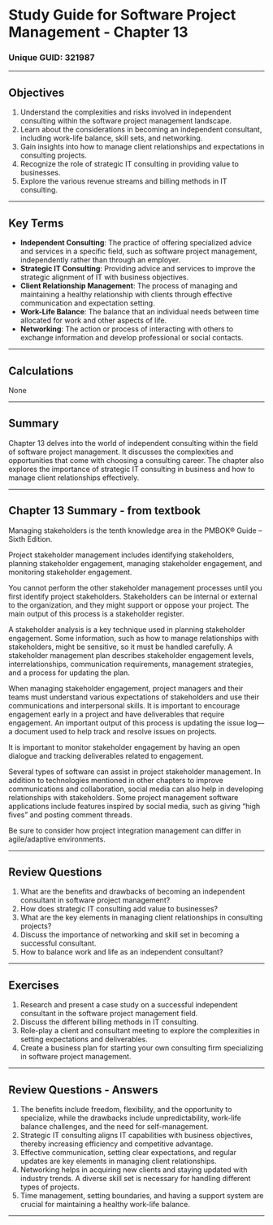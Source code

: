 # Study Guide for Software Project Management - Chapter 13
### Unique GUID: 321987

---

## Objectives

1. Understand the complexities and risks involved in independent consulting within the software project management landscape.
2. Learn about the considerations in becoming an independent consultant, including work-life balance, skill sets, and networking.
3. Gain insights into how to manage client relationships and expectations in consulting projects.
4. Recognize the role of strategic IT consulting in providing value to businesses.
5. Explore the various revenue streams and billing methods in IT consulting.

---

## Key Terms

- **Independent Consulting**: The practice of offering specialized advice and services in a specific field, such as software project management, independently rather than through an employer.
- **Strategic IT Consulting**: Providing advice and services to improve the strategic alignment of IT with business objectives.
- **Client Relationship Management**: The process of managing and maintaining a healthy relationship with clients through effective communication and expectation setting.
- **Work-Life Balance**: The balance that an individual needs between time allocated for work and other aspects of life.
- **Networking**: The action or process of interacting with others to exchange information and develop professional or social contacts.

---

## Calculations

None

---

## Summary

Chapter 13 delves into the world of independent consulting within the field of software project management. It discusses the complexities and opportunities that come with choosing a consulting career. The chapter also explores the importance of strategic IT consulting in business and how to manage client relationships effectively.

---

## Chapter 13 Summary - from textbook
Managing stakeholders is the tenth knowledge area in the PMBOK® Guide – Sixth Edition.

Project stakeholder management includes identifying stakeholders, planning stakeholder engagement, managing stakeholder engagement, and monitoring stakeholder engagement.

You cannot perform the other stakeholder management processes until you first identify project stakeholders. Stakeholders can be internal or external to the organization, and they might support or oppose your project. The main output of this process is a stakeholder register.

A stakeholder analysis is a key technique used in planning stakeholder engagement. Some information, such as how to manage relationships with stakeholders, might be sensitive, so it must be handled carefully. A stakeholder management plan describes stakeholder engagement levels, interrelationships, communication requirements, management strategies, and a process for updating the plan.

When managing stakeholder engagement, project managers and their teams must understand various expectations of stakeholders and use their communications and interpersonal skills. It is important to encourage engagement early in a project and have deliverables that require engagement. An important output of this process is updating the issue log—a document used to help track and resolve issues on projects.

It is important to monitor stakeholder engagement by having an open dialogue and tracking deliverables related to engagement.

Several types of software can assist in project stakeholder management. In addition to technologies mentioned in other chapters to improve communications and collaboration, social media can also help in developing relationships with stakeholders. Some project management software applications include features inspired by social media, such as giving “high fives” and posting comment threads.

Be sure to consider how project integration management can differ in agile/adaptive environments.


---

## Review Questions

1. What are the benefits and drawbacks of becoming an independent consultant in software project management?
2. How does strategic IT consulting add value to businesses?
3. What are the key elements in managing client relationships in consulting projects?
4. Discuss the importance of networking and skill set in becoming a successful consultant.
5. How to balance work and life as an independent consultant?

---

## Exercises

1. Research and present a case study on a successful independent consultant in the software project management field. 
2. Discuss the different billing methods in IT consulting.
3. Role-play a client and consultant meeting to explore the complexities in setting expectations and deliverables.
4. Create a business plan for starting your own consulting firm specializing in software project management.

---

## Review Questions - Answers

1. The benefits include freedom, flexibility, and the opportunity to specialize, while the drawbacks include unpredictability, work-life balance challenges, and the need for self-management.
2. Strategic IT consulting aligns IT capabilities with business objectives, thereby increasing efficiency and competitive advantage.
3. Effective communication, setting clear expectations, and regular updates are key elements in managing client relationships.
4. Networking helps in acquiring new clients and staying updated with industry trends. A diverse skill set is necessary for handling different types of projects.
5. Time management, setting boundaries, and having a support system are crucial for maintaining a healthy work-life balance.

---
